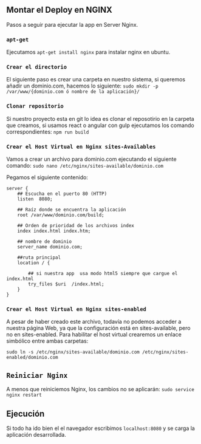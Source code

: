 ## Montar el Deploy en NGINX

Pasos a seguir para ejecutar la app en Server Nginx.

### `apt-get`

Ejecutamos `apt-get install nginx` para instalar nginx en ubuntu.

### `Crear el directorio`

El siguiente paso es crear una carpeta en nuestro sistema, si queremos añadir un dominio.com, hacemos lo siguiente:
`sudo mkdir -p /var/www/{dominio.com ó nombre de la aplicación}/`

### `Clonar repositorio`

Si nuestro proyecto esta en git lo idea es clonar el reposotirio en la carpeta que creamos, si usamos react o angular con gulp ejecutamos los comando correspondientes:
`npm run build`

### `Crear el Host Virtual en Nginx sites-Availables`

Vamos a crear un archivo para dominio.com ejecutando el siguiente comando: `sudo nano /etc/nginx/sites-available/dominio.com`

Pegamos el siguiente contenido:

```console
server {
    ## Escucha en el puerto 80 (HTTP)
    listen  8080;

    ## Raíz donde se encuentra la aplicación
    root /var/www/dominio.com/build;

    ## Orden de prioridad de los archivos index
    index index.html index.htm;

    ## nombre de dominio
    server_name dominio.com;

    ##ruta principal
    location / {

        ## si nuestra app  usa modo html5 siempre que cargue el index.html
        try_files $uri  /index.html;
    }
}
```

### `Crear el Host Virtual en Nginx sites-enabled`

A pesar de haber creado este archivo, todavía no podemos acceder a nuestra página Web, ya que la configuración está en sites-available, pero no en sites-enabled. Para habilitar el host virtual crearemos un enlace simbólico entre ambas carpetas:

`sudo ln -s /etc/nginx/sites-available/dominio.com /etc/nginx/sites-enabled/dominio.com`

## `Reiniciar Nginx`

A menos que reiniciemos Nginx, los cambios no se aplicarán:
`sudo service nginx restart`

## Ejecución

Si todo ha ido bien el el navegador escribimos `localhost:8080` y se carga la aplicación desarrollada.
